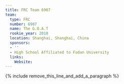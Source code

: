 ```yaml
---
title: FRC Team 6907
team:
  type: FRC
  number: 6907
  name: The G.O.A.T
  rookie_year: 2018
  location: Shanghai, Shanghai, China
  sponsors:
  - ''
  - High School Affiliated to Fudan University
  links:
    Website:
---
```


{% include remove_this_line_and_add_a_paragraph %}